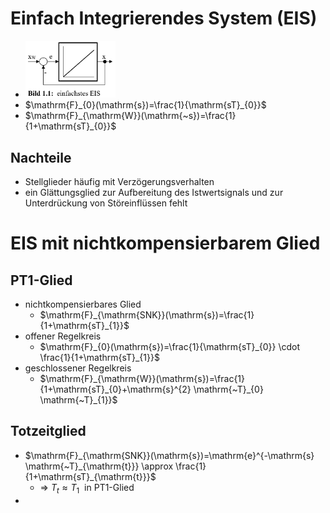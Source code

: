 # Einfach Integrierendes System (EIS) 
- <img src="https://github.com/ICH-BIN-HXM/images_REA/blob/main/Scrennshot_2024-10-06_11-17-00.png?raw=" width="30%" /> 
- $\mathrm{F}_{0}(\mathrm{s})=\frac{1}{\mathrm{sT}_{0}}$ 
- $\mathrm{F}_{\mathrm{W}}(\mathrm{~s})=\frac{1}{1+\mathrm{sT}_{0}}$ 
## Nachteile 
- Stellglieder häufig mit Verzögerungsverhalten 
- ein Glättungsglied zur Aufbereitung des Istwertsignals und zur Unterdrückung von Störeinflüssen fehlt 

# EIS mit nichtkompensierbarem Glied 
## PT1-Glied 
- nichtkompensierbares Glied
	- $\mathrm{F}_{\mathrm{SNK}}(\mathrm{s})=\frac{1}{1+\mathrm{sT}_{1}}$ 
- offener Regelkreis 
	- $\mathrm{F}_{0}(\mathrm{s})=\frac{1}{\mathrm{sT}_{0}} \cdot \frac{1}{1+\mathrm{sT}_{1}}$ 
- geschlossener Regelkreis 
	- $\mathrm{F}_{\mathrm{W}}(\mathrm{s})=\frac{1}{1+\mathrm{sT}_{0}+\mathrm{s}^{2} \mathrm{~T}_{0} \mathrm{~T}_{1}}$ 
## Totzeitglied 
- $\mathrm{F}_{\mathrm{SNK}}(\mathrm{s})=\mathrm{e}^{-\mathrm{s} \mathrm{~T}_{\mathrm{t}}} \approx \frac{1}{1+\mathrm{sT}_{\mathrm{t}}}$ 
	- $\Rightarrow$ $T_{t}\approx T_{1} ~~\text{in PT1-Glied}$ 
- 